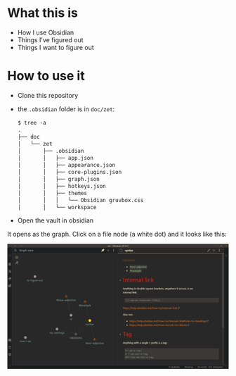 # What this is

- How I use Obsidian
- Things I've figured out
- Things I want to figure out

# How to use it

- Clone this repository
- the `.obsidian` folder is in `doc/zet`:

    ```
    $ tree -a
    .
    ├── doc
    │   └── zet
    │       ├── .obsidian
    │       │   ├── app.json
    │       │   ├── appearance.json
    │       │   ├── core-plugins.json
    │       │   ├── graph.json
    │       │   ├── hotkeys.json
    │       │   ├── themes
    │       │   │   └── Obsidian gruvbox.css
    │       │   └── workspace
    ```

- Open the vault in obsidian

It opens as the graph. Click on a file node (a white dot) and it
looks like this:

![example screenshot](doc/img/screenshot-what_this_vault_looks_like.PNG)

